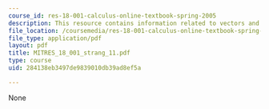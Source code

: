 ```yaml
---
course_id: res-18-001-calculus-online-textbook-spring-2005
description: This resource contains information related to vectors and matrices.
file_location: /coursemedia/res-18-001-calculus-online-textbook-spring-2005/284138eb3497de9839010db39ad8ef5a_MITRES_18_001_strang_11.pdf
file_type: application/pdf
layout: pdf
title: MITRES_18_001_strang_11.pdf
type: course
uid: 284138eb3497de9839010db39ad8ef5a

---
```

None